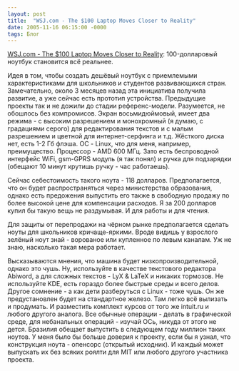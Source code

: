```yaml
---
layout: post
title:  "WSJ.com - The $100 Laptop Moves Closer to Reality"
date: 2005-11-16 06:15:00 -0000
tags: Блог
---
```


[WSJ.com - The $100 Laptop Moves Closer to Reality](http://online.wsj.com/public/article_print/SB113193305149696140-442o71jo_IlBrLpyUeeOdsqDs7E_20061113.html): 100-долларовый ноутбук становится всё реальнее.

Идея в том, чтобы создать дешёвый ноутбук с приемлемыми характеристиками для школьников и студентов развивающихся стран. Замечательно, около 3 месяцев назад эта инициатива получила развитие, а уже сейчас есть прототип устройства. Предыдущие проекты так и не дожили до стадии референс-модели.
Разумеется, не обошлось без компромисов. Экран восьмидюймовый, имеет два режима - с высоким разрешением и монохромный (я думаю, с градациями серого) для редактирования текстов и с малым разрешением и цветной для интернет-серфинга и т.д. Жёсткого диска нет, есть 1-2 Гб флэша. ОС - Linux, что для меня, например, преимущество. Процессор - AMD 600 МГц. Зато есть беспроводной интерфейс WiFi, gsm-GPRS модуль (я так понял) и ручка для подзарядки (обещают 10 минут крутишь ручку - час работаешь). 

Сейчас себестоимость такого ноута - 118 долларов. Предполагается, что он будет распространяться через министерства образования, однако есть предожения выпустить его также в свободную продажу по более высокой цене для компенсации расходов. Я за 200 долларов купил бы такую вещь не раздумывая. И для работы и для чтения.

Для защиты от перепродажи на чёрном рынке предполагается сделать ноуты для школьников кричаще-яркими. Вроде видишь у взрослого зелёный ноут знай - ворованое или купленное по левым каналам. Уж не знаю, насколько такая мера работает.

Высказываются мнения, что машина будет низкопроизводительной, однако это чушь. Ну, используйте в качестве текстового редактора Abiword, а для сложных текстов - LyX & LaTeX и никаких тормозов. Не используйте KDE, есть гораздо более быстрые среды и всего делов. Другое сомнение - а как дети разберуться с Linux - тоже чушь. Он же предустановлен будет на стандартное железо. Там легко всё вылизать и продумать. И разместить комплект курсов от того же intuit.ru и любого другого аналога. Все обычные операции - делать в графической среде, для небанальных операций - изучай ОСь, никуда от этого не дется. 
Бразилия обещает выпустить в следующем году миллион таких ноутов. У меня было бы больше доверия к проекту, если бы я узнал, что конструкция ноута - опенсорс (открытый исходник). И каждый может выпускать их без всяких роялти для MIT или любого другого участника проекта. 